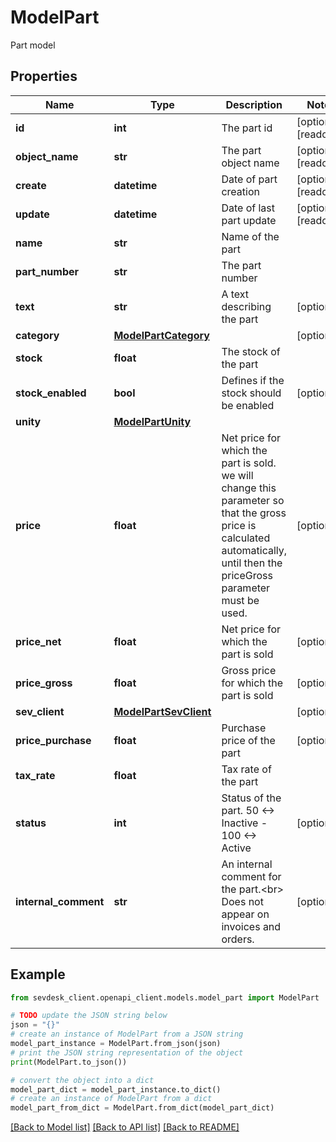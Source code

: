 # ModelPart

Part model

## Properties

Name | Type | Description | Notes
------------ | ------------- | ------------- | -------------
**id** | **int** | The part id | [optional] [readonly] 
**object_name** | **str** | The part object name | [optional] [readonly] 
**create** | **datetime** | Date of part creation | [optional] [readonly] 
**update** | **datetime** | Date of last part update | [optional] [readonly] 
**name** | **str** | Name of the part | 
**part_number** | **str** | The part number | 
**text** | **str** | A text describing the part | [optional] 
**category** | [**ModelPartCategory**](ModelPartCategory.md) |  | [optional] 
**stock** | **float** | The stock of the part | 
**stock_enabled** | **bool** | Defines if the stock should be enabled | [optional] 
**unity** | [**ModelPartUnity**](ModelPartUnity.md) |  | 
**price** | **float** | Net price for which the part is sold. we will change this parameter so that the gross price is calculated automatically, until then the priceGross parameter must be used. | [optional] 
**price_net** | **float** | Net price for which the part is sold | [optional] 
**price_gross** | **float** | Gross price for which the part is sold | [optional] 
**sev_client** | [**ModelPartSevClient**](ModelPartSevClient.md) |  | [optional] 
**price_purchase** | **float** | Purchase price of the part | [optional] 
**tax_rate** | **float** | Tax rate of the part | 
**status** | **int** | Status of the part. 50 &lt;-&gt; Inactive - 100 &lt;-&gt; Active | [optional] 
**internal_comment** | **str** | An internal comment for the part.&lt;br&gt;       Does not appear on invoices and orders. | [optional] 

## Example

```python
from sevdesk_client.openapi_client.models.model_part import ModelPart

# TODO update the JSON string below
json = "{}"
# create an instance of ModelPart from a JSON string
model_part_instance = ModelPart.from_json(json)
# print the JSON string representation of the object
print(ModelPart.to_json())

# convert the object into a dict
model_part_dict = model_part_instance.to_dict()
# create an instance of ModelPart from a dict
model_part_from_dict = ModelPart.from_dict(model_part_dict)
```
[[Back to Model list]](../README.md#documentation-for-models) [[Back to API list]](../README.md#documentation-for-api-endpoints) [[Back to README]](../README.md)


